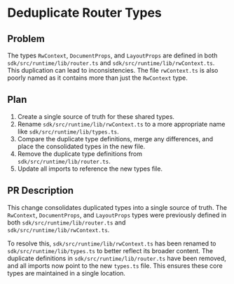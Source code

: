 # Deduplicate Router Types

## Problem

The types `RwContext`, `DocumentProps`, and `LayoutProps` are defined in both `sdk/src/runtime/lib/router.ts` and `sdk/src/runtime/lib/rwContext.ts`. This duplication can lead to inconsistencies. The file `rwContext.ts` is also poorly named as it contains more than just the `RwContext` type.

## Plan

1.  Create a single source of truth for these shared types.
2.  Rename `sdk/src/runtime/lib/rwContext.ts` to a more appropriate name like `sdk/src/runtime/lib/types.ts`.
3.  Compare the duplicate type definitions, merge any differences, and place the consolidated types in the new file.
4.  Remove the duplicate type definitions from `sdk/src/runtime/lib/router.ts`.
5.  Update all imports to reference the new types file.

## PR Description

This change consolidates duplicated types into a single source of truth. The `RwContext`, `DocumentProps`, and `LayoutProps` types were previously defined in both `sdk/src/runtime/lib/router.ts` and `sdk/src/runtime/lib/rwContext.ts`.

To resolve this, `sdk/src/runtime/lib/rwContext.ts` has been renamed to `sdk/src/runtime/lib/types.ts` to better reflect its broader content. The duplicate definitions in `sdk/src/runtime/lib/router.ts` have been removed, and all imports now point to the new `types.ts` file. This ensures these core types are maintained in a single location.
